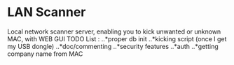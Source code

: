 # LAN Scanner
Local network scanner server, enabling you to kick unwanted or unknown MAC, with WEB GUI
TODO List : 
..*proper db init
..*kicking script (once I get my USB dongle)
..*doc/commenting
..*security features
..*auth
..*getting company name from MAC
